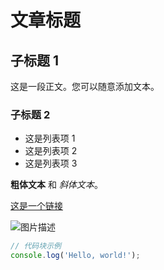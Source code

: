 # 文章标题

## 子标题 1

这是一段正文。您可以随意添加文本。

### 子标题 2

* 这是列表项 1
* 这是列表项 2
* 这是列表项 3

**粗体文本** 和 *斜体文本*。

[这是一个链接](https://www.example.com)

![图片描述](image.jpg)

```javascript
// 代码块示例
console.log('Hello, world!');
